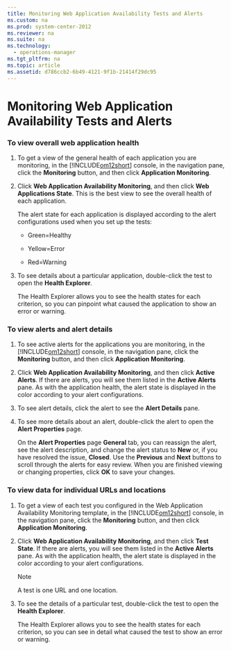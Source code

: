 ```yaml
---
title: Monitoring Web Application Availability Tests and Alerts
ms.custom: na
ms.prod: system-center-2012
ms.reviewer: na
ms.suite: na
ms.technology: 
  - operations-manager
ms.tgt_pltfrm: na
ms.topic: article
ms.assetid: d786ccb2-6b49-4121-9f1b-21414f29dc95
---
```

# Monitoring Web Application Availability Tests and Alerts

### To view overall web application health

1.  To get a view of the general health of each application you are monitoring, in the [!INCLUDE[om12short](Token/om12short_md.md)] console, in the navigation pane, click the **Monitoring** button, and then click **Application Monitoring**.

2.  Click **Web Application Availability Monitoring**, and then click **Web Applications State**. This is the best view to see the overall health of each application.

    The alert state for each application is displayed according to the alert configurations used when you set up the tests:

    -   Green\=Healthy

    -   Yellow\=Error

    -   Red\=Warning

3.  To see details about a particular application, double\-click the test to open the **Health Explorer**.

    The Health Explorer allows you to see the health states for each criterion, so you can pinpoint what caused the application to show an error or warning.

### To view alerts and alert details

1.  To see active alerts for the applications you are monitoring, in the [!INCLUDE[om12short](Token/om12short_md.md)] console, in the navigation pane, click the **Monitoring** button, and then click **Application Monitoring**.

2.  Click **Web Application Availability Monitoring**, and then click **Active Alerts**. If there are alerts, you will see them listed in the **Active Alerts** pane. As with the application health, the alert state is displayed in the color according to your alert configurations.

3.  To see alert details, click the alert to see the **Alert Details** pane.

4.  To see more details about an alert, double\-click the alert to open the **Alert Properties** page.

    On the **Alert Properties** page **General** tab, you can reassign the alert, see the alert description, and change the alert status to **New** or, if you have resolved the issue, **Closed**. Use the **Previous** and **Next** buttons to scroll through the alerts for easy review. When you are finished viewing or changing properties, click **OK** to save your changes.

### To view data for individual URLs and locations

1.  To get a view of each test you configured in the Web Application Availability Monitoring template, in the [!INCLUDE[om12short](Token/om12short_md.md)] console, in the navigation pane, click the **Monitoring** button, and then click **Application Monitoring**.

2.  Click **Web Application Availability Monitoring**, and then click **Test State**. If there are alerts, you will see them listed in the **Active Alerts** pane. As with the application health, the alert state is displayed in the color according to your alert configurations.

    > [!NOTE]
    > A test is one URL and one location.

3.  To see the details of a particular test, double\-click the test to open the **Health Explorer**.

    The Health Explorer allows you to see the health states for each criterion, so you can see in detail what caused the test to show an error or warning.


